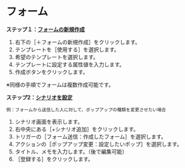 # フォーム  
**ステップ１：[フォームの新規作成](https://happi.net/blog/%e3%83%95%e3%82%a9%e3%83%bc%e3%83%a0%e3%82%92%e6%96%b0%e8%a6%8f%e4%bd%9c%e6%88%90%e3%81%99%e3%82%8b/?preview_id=2194&preview_nonce=174f6a848f&preview=true)**  
1. 右下の［＋フォームの新規作成］をクリックします。  
1. テンプレートを［使用する］を選択します。  
1. 希望のテンプレートを選択します。  
1. テンプレートに設定する属性値を入力します。  
1. 作成ボタンをクリックします。  

※同様の手順でフォームは複数作成可能です。

**ステップ2：[シナリオを設定](https://happi.net/function/boyaki/%e3%83%95%e3%82%a9%e3%83%bc%e3%83%a0%e3%81%8b%e3%82%89%e9%80%81%e4%bf%a1%e3%81%8c%e3%81%82%e3%81%a3%e3%81%9f%e3%82%89%e3%83%9d%e3%83%83%e3%83%97%e3%82%92%e5%a4%89%e6%9b%b4%e3%81%97%e3%81%9f%e3%81%84/)**  

```
例：フォームから送信した人に対して、ポップアップの種類を変更させたい場合  
```

1. シナリオ画面を表示します。  
1. 右中央にある［+シナリオ追加］をクリックします。  
1. トリガーの［フォーム送信：作成したフォーム］を選択します。  
1. アクションの［ポップアップ変更：設定したいポップ］を選択します。  
1. タイトル、メモを入力します。（後で編集可能）  
1. ［登録する］をクリックします。  
